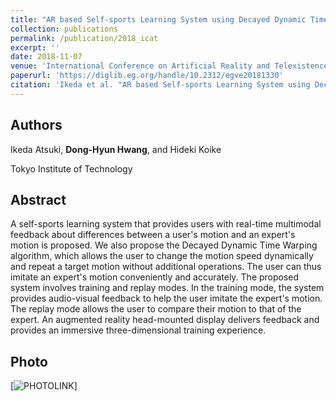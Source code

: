 ```yaml
---
title: "AR based Self-sports Learning System using Decayed Dynamic Time Warping Algorithm"
collection: publications
permalink: /publication/2018_icat
excerpt: ''
date: 2018-11-07
venue: 'International Conference on Artificial Reality and Telexistence, Eurographics Symposium on Virtual Environments 2018 (ICAT-EGVE 2018, Short paper)'
paperurl: 'https://diglib.eg.org/handle/10.2312/egve20181330'
citation: 'Ikeda et al. "AR based Self-sports Learning System using Decayed Dynamic Time Warping Algorithm." ICAT-EGVE 2018. 2018.'
---
```

## Authors
Ikeda Atsuki, **Dong-Hyun Hwang**, and Hideki Koike

Tokyo Institute of Technology

## Abstract
A self-sports learning system that provides users with real-time multimodal feedback about differences between a user's motion and an expert's motion is proposed. We also propose the Decayed Dynamic Time Warping algorithm, which allows the user to change the motion speed dynamically and repeat a target motion without additional operations. The user can thus imitate an expert's motion conveniently and accurately. The proposed system involves training and replay modes. In the training mode, the system provides audio-visual feedback to help the user imitate the expert's motion. The replay mode allows the user to compare their motion to that of the expert. An augmented reality head-mounted display delivers feedback and provides an immersive three-dimensional training experience.



## Photo

[![PHOTOLINK](https://www.researchgate.net/profile/Dong-Hyun-Hwang/publication/329557649/figure/fig3/AS:741672409374720@1553839890546/Visualization-results-of-the-proposed-system-The-system-has-training-top-and-replay_Q320.jpg)]
